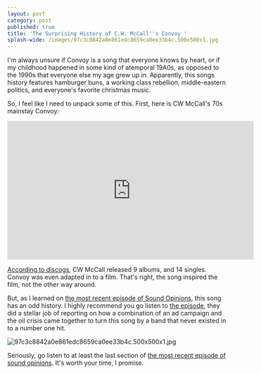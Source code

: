 ```yaml
---
layout: post
category: post
published: true
title: 'The Surprising History of C.W. McCall''s Convoy '
splash-wide: /images/97c3c8842a0e861edc8659ca0ee33b4c.500x500x1.jpg
---
```

I'm always unsure if Convoy is a song that everyone knows by heart, or if my childhood happened in some kind of atemporal 19A0s, as opposed to the 1990s that everyone else my age grew up in. Apparently, this songs history features hamburger buns, a working class rebellion, middle-eastern politics, and everyone's favorite christmas music. 

So, I feel like I need to unpack some of this. First, here is CW McCall's 70s mainstay Convoy: 

<iframe width="560" height="315" src="https://www.youtube.com/embed/tPTWZQv0liY" frameborder="0" allowfullscreen></iframe>

[According to discogs](https://www.discogs.com/artist/327750-CW-McCall), CW McCall released 9 albums, and 14 singles. Convoy was even adapted in to a film. That's right, the song inspired the film, not the other way around. 

But, as I learned on [the most recent episode of Sound Opinions](http://www.soundopinions.org/show/598/#cwmccall), this song has an odd history. I highly recommend you go listen to [the episode](http://www.soundopinions.org/show/598/#cwmccall), they did a stellar job of reporting on how a combination of an ad campaign and the oil crisis came together to turn this song by a band that never existed in to a number one hit. 

![97c3c8842a0e861edc8659ca0ee33b4c.500x500x1.jpg]({{site.baseurl}}/images/97c3c8842a0e861edc8659ca0ee33b4c.500x500x1.jpg)


Seriously, go listen to at least the last section of [the most recent episode of sound opinions](http://www.soundopinions.org/show/598/#cwmccall). It's worth your time, I promise.
